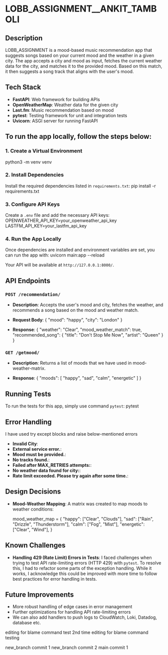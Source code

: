 # LOBB_ASSIGNMENT__ANKIT_TAMBOLI

## Description

LOBB_ASSIGNMENT is a mood-based music recommendation app that suggests songs based on your current mood and the weather in a given city. The app accepts a city and mood as input, fetches the current weather data for the city, and matches it to the provided mood. Based on this match, it then suggests a song track that aligns with the user's mood.

## Tech Stack

- **FastAPI**: Web framework for building APIs
- **OpenWeatherMap**: Weather data for the given city
- **Last.fm**: Music recommendation based on mood
- **pytest**: Testing framework for unit and integration tests
- **Uvicorn**: ASGI server for running FastAPI

## To run the app locally, follow the steps below:

### 1. Create a Virtual Environment
python3 -m venv venv


### 2. Install Dependencies
Install the required dependencies listed in `requirements.txt`:
pip install -r requirements.txt


### 3. Configure API Keys
Create a `.env` file and add the necessary API keys:
OPENWEATHER_API_KEY=your_openweather_api_key
LASTFM_API_KEY=your_lastfm_api_key

### 4. Run the App Locally
Once dependencies are installed and environment variables are set, you can run the app with:
uvicorn main:app --reload

Your API will be available at `http://127.0.0.1:8000/`.

## API Endpoints

### `POST /recommendation/`
- **Description**: Accepts the user's mood and city, fetches the weather, and recommends a song based on the mood and weather match.

- **Request Body**:
{
  "mood": "happy",
  "city": "London"
}

- **Response**:
{
  "weather": "Clear",
  "mood_weather_match": true,
  "recommended_song": {
    "title": "Don't Stop Me Now",
    "artist": "Queen"
  }
}


### `GET /getmood/`
- **Description**: Returns a list of moods that we have used in mood-weather-matrix.

- **Response**:
{
  "moods": [
    "happy",
    "sad",
    "calm",
    "energetic"
  ]
}


## Running Tests

To run the tests for this app, simply use command `pytest`:
pytest

## Error Handling

I have used try except blocks and raise below-mentioned errors

- **Invalid City**: 
- **External service error.**: 
- **Mood must be provided.**: 
- **No tracks found.**: 
- **Failed after MAX_RETRIES attempts:**: 
- **No weather data found for city:**: 
- **Rate limit exceeded. Please try again after some time.**: 

## Design Decisions

- **Mood-Weather Mapping**: A matrix was created to map moods to weather conditions:
  
  mood_weather_map = {
      "happy": ["Clear", "Clouds"],
      "sad": ["Rain", "Drizzle", "Thunderstorm"],
      "calm": ["Fog", "Mist"],
      "energetic": ["Clear", "Wind"],
  }
  

## Known Challenges

- **Handling 429 (Rate Limit) Errors in Tests**: I faced challenges when trying to test API rate-limiting errors (HTTP 429) with `pytest`. To resolve this, I had to refactor some parts of the exception handling. While it works, I acknowledge this could be improved with more time to follow best practices for error handling in tests.

## Future Improvements

- More robust handling of edge cases in error management
- Further optimizations for handling API rate-limiting errors
- We can also add handlers to push logs to CloudWatch, Loki, Datadog, database etc.


editing for blame command test
2nd time editing for blame command testing

new_branch commit 1
new_branch commit 2
main commit 1
